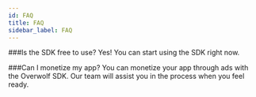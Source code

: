 ```yaml
---
id: FAQ
title: FAQ
sidebar_label: FAQ
---
```


###Is the SDK free to use?
Yes! You can start using the SDK right now.

###Can I monetize my app?
You can monetize your app through ads with the Overwolf SDK. Our team will assist you in the process when you feel ready.

